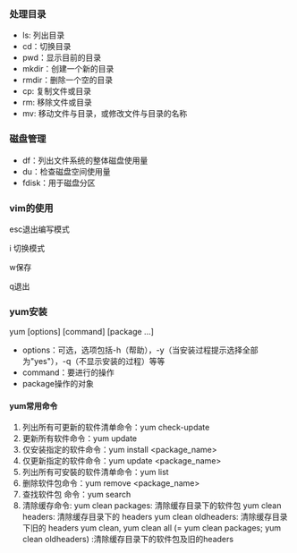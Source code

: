 ### 处理目录

- ls: 列出目录
- cd：切换目录
- pwd：显示目前的目录
- mkdir：创建一个新的目录
- rmdir：删除一个空的目录
- cp: 复制文件或目录
- rm: 移除文件或目录
- mv: 移动文件与目录，或修改文件与目录的名称

### 磁盘管理
- df：列出文件系统的整体磁盘使用量
- du：检查磁盘空间使用量
- fdisk：用于磁盘分区

### vim的使用
esc退出编写模式

i 切换模式

w保存

q退出


### yum安装
yum [options] [command] [package ...]

- options：可选，选项包括-h（帮助），-y（当安装过程提示选择全部为"yes"），-q（不显示安装的过程）等等
- command：要进行的操作
- package操作的对象

#### yum常用命令
1. 列出所有可更新的软件清单命令：yum check-update
2. 更新所有软件命令：yum update
3. 仅安装指定的软件命令：yum install <package_name>
4. 仅更新指定的软件命令：yum update <package_name>
5. 列出所有可安裝的软件清单命令：yum list
6. 删除软件包命令：yum remove <package_name>
7. 查找软件包 命令：yum search <keyword>
8. 清除缓存命令:
  yum clean packages: 清除缓存目录下的软件包
  yum clean headers: 清除缓存目录下的 headers
  yum clean oldheaders: 清除缓存目录下旧的 headers
  yum clean, yum clean all (= yum clean packages; yum clean oldheaders) :清除缓存目录下的软件包及旧的headers